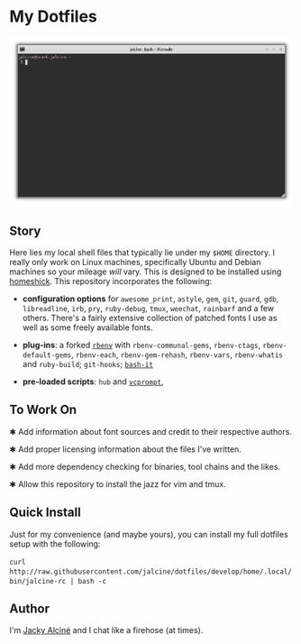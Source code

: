 # My Dotfiles

![Snapshot in Yakuake](./snapshot.png)

## Story

Here lies my local shell files that typically lie under my `$HOME` directory.
I really only work on Linux machines, specifically Ubuntu and Debian machines
so your mileage *will* vary. This is designed to be installed using
[homeshick][]. This repository incorporates the following:

 + **configuration options** for `awesome_print`, `astyle`, `gem`, `git`,
   `guard`, `gdb`, `libreadline`, `irb`, `pry`, `ruby-debug`, `tmux`,
   `weechat`, `rainbarf` and a few others. There's a fairly extensive
   collection of patched fonts I use as well as some freely available fonts.

 + **plug-ins**: a forked [`rbenv`][rbenv] with `rbenv-communal-gems`,
   `rbenv-ctags`, `rbenv-default-gems`, `rbenv-each`, `rbenv-gem-rehash`,
   `rbenv-vars`, `rbenv-whatis` and `ruby-build`; `git-hooks`;
   [`bash-it`][bashit]

 + **pre-loaded scripts**: `hub` and [`vcprompt`][vcprompt],

## To Work On

 ✱ Add information about font sources and credit to their respective authors.

 ✱ Add proper licensing information about the files I've written.

 ✱ Add more dependency checking for binaries, tool chains and the likes.

 ✱ Allow this repository to install the jazz for vim and tmux.

## Quick Install

Just for my convenience (and maybe yours), you can install my full dotfiles
setup with the following:

`curl http://raw.githubusercontent.com/jalcine/dotfiles/develop/home/.local/bin/jalcine-rc | bash -c`

## Author

I'm [Jacky Alciné][jalcine] and I chat like a firehose (at times).

[homeshick]: https://github.com/andsens/homeshick
[rbenv]: https://github.com/jalcine/rbenv
[bashit]: https://github.com/jalcine/bash-it
[vcprompt]: http://hg.gerg.ca/vcprompt
[jalcine]: http://jalcine.me
[lsplusplus]: http://github.com/trapd00r/ls--

